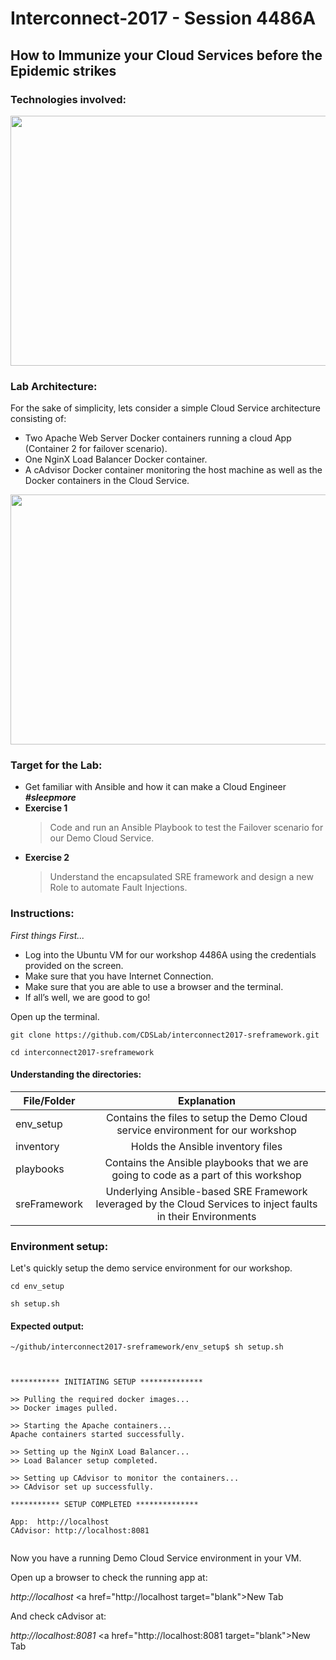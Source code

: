 # Interconnect-2017 - Session 4486A

## How to Immunize your Cloud Services before the Epidemic strikes


### Technologies involved:

<p align="center">
<img src="https://cloud.githubusercontent.com/assets/2295612/23793540/a3d03abe-0540-11e7-9b21-6e82119c94ce.jpg" width="600" height="400">
</p>

### Lab Architecture:

For the sake of simplicity, lets consider a simple Cloud Service architecture consisting of:

* Two Apache Web Server Docker containers running a cloud App (Container 2 for failover scenario).
* One NginX Load Balancer Docker container.
* A cAdvisor Docker container monitoring the host machine as well as the Docker containers in the Cloud Service.


<p align="center">
<img src="https://cloud.githubusercontent.com/assets/2295612/24083037/e87e6ec6-0c8c-11e7-8fa3-cbd15a37f39c.jpg" width="600" height="400">
</p>


### Target for the Lab:

* Get familiar with Ansible and how it can make a Cloud Engineer **_#sleepmore_**
* **Exercise 1**
    > Code and run an Ansible Playbook to test the Failover scenario for our Demo Cloud Service.
* **Exercise 2**
    > Understand the encapsulated SRE framework and design a new Role to automate Fault Injections.

### Instructions:

_First things First..._
* Log into the Ubuntu VM for our workshop 4486A using the credentials provided on the screen.
* Make sure that you have Internet Connection.
* Make sure that you are able to use a browser and the terminal.
* If all’s well, we are good to go!


Open up the terminal.


```shell
git clone https://github.com/CDSLab/interconnect2017-sreframework.git
```

```shell
cd interconnect2017-sreframework
```

#### Understanding the directories:

| File/Folder        | Explanation   |
| ------------- |:-------------:|
| env_setup      | Contains the files to setup the Demo Cloud service environment for our workshop |
| inventory      | Holds the Ansible inventory files    |
| playbooks | Contains the Ansible playbooks that we are going to code as a part of this workshop      |
| sreFramework | Underlying Ansible-based SRE Framework leveraged by the Cloud Services to inject faults in their Environments |

### Environment setup:

Let's quickly setup the demo service environment for our workshop.

```shell
cd env_setup
```

```shell
sh setup.sh
```

#### Expected output:

```shell
~/github/interconnect2017-sreframework/env_setup$ sh setup.sh



*********** INITIATING SETUP **************

>> Pulling the required docker images...
>> Docker images pulled.

>> Starting the Apache containers...
Apache containers started successfully.

>> Setting up the NginX Load Balancer...
>> Load Balancer setup completed.

>> Setting up CAdvisor to monitor the containers...
>> CAdvisor set up successfully.

*********** SETUP COMPLETED **************

App:  http://localhost
CAdvisor: http://localhost:8081


```

Now you have a running Demo Cloud Service environment in your VM.

Open up a browser to check the running app at:

*http://localhost*
<a href="http://localhost target="blank">New Tab</a>

And check cAdvisor at:

*http://localhost:8081*
<a href="http://localhost:8081 target="blank">New Tab</a>
